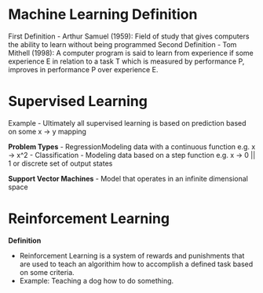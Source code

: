 # Machine Learning Definition
First Definition - Arthur Samuel (1959): Field of study that gives computers the ability to learn without being programmed
Second Definition - Tom Mithell (1998): A computer program is said to learn from experience if some experience E in relation to a task T which is measured by performance P, improves in performance P over experience E.

# Supervised Learning
Example
    - Ultimately all supervised learning is based on prediction based on some x -> y mapping

**Problem Types**
    - RegressionModeling data with a continuous function e.g. x -> x^2
    - Classification
      - Modeling data based on a step function e.g. x -> 0 || 1 or discrete set of output states

**Support Vector Machines**
    - Model that operates in an infinite dimensional space

# Reinforcement Learning
**Definition**
- Reinforcement Learning is a system of rewards and punishments that are used to teach an algorithim how to accomplish a defined task based on some criteria.
- Example: Teaching a dog how to do something.